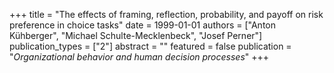 +++
title = "The effects of framing, reflection, probability, and payoff on risk preference in choice tasks"
date = 1999-01-01
authors = ["Anton Kühberger", "Michael Schulte-Mecklenbeck", "Josef Perner"]
publication_types = ["2"]
abstract = ""
featured = false
publication = "*Organizational behavior and human decision processes*"
+++

